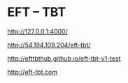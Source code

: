 
# EFT – TBT

<http://127.0.0.1:4000/>

<http://54.194.109.204/eft-tbt/>

<http://efttbthub.github.io/eft-tbt-v1-test>

<http://eft-tbt.com>
